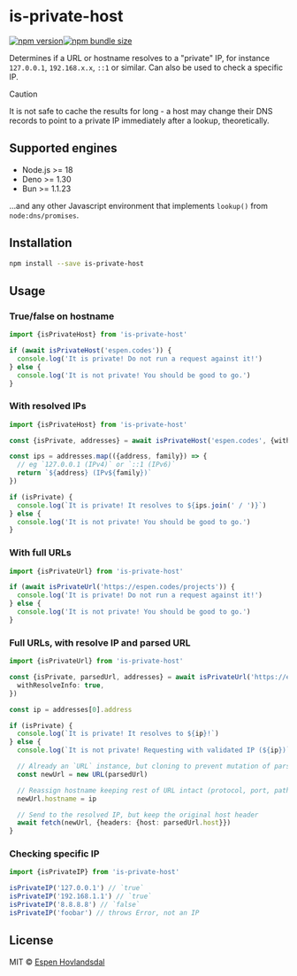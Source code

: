 # is-private-host

[![npm version](https://img.shields.io/npm/v/is-private-host.svg?style=flat-square)](https://www.npmjs.com/package/is-private-host)[![npm bundle size](https://img.shields.io/bundlephobia/minzip/is-private-host?style=flat-square)](https://bundlephobia.com/result?p=is-private-host)

Determines if a URL or hostname resolves to a "private" IP, for instance `127.0.0.1`, `192.168.x.x`, `::1` or similar. Can also be used to check a specific IP.

> [!CAUTION]
> It is not safe to cache the results for long - a host may change their DNS records to point to a private IP immediately after a lookup, theoretically.

## Supported engines

- Node.js >= 18
- Deno >= 1.30
- Bun >= 1.1.23

…and any other Javascript environment that implements `lookup()` from `node:dns/promises`.

## Installation

```bash
npm install --save is-private-host
```

## Usage

### True/false on hostname

```ts
import {isPrivateHost} from 'is-private-host'

if (await isPrivateHost('espen.codes')) {
  console.log('It is private! Do not run a request against it!')
} else {
  console.log('It is not private! You should be good to go.')
}
```

### With resolved IPs

```ts
import {isPrivateHost} from 'is-private-host'

const {isPrivate, addresses} = await isPrivateHost('espen.codes', {withResolveInfo: true})

const ips = addresses.map(({address, family}) => {
  // eg `127.0.0.1 (IPv4)` or `::1 (IPv6)`
  return `${address} (IPv${family})`
})

if (isPrivate) {
  console.log(`It is private! It resolves to ${ips.join(' / ')}`)
} else {
  console.log('It is not private! You should be good to go.')
}
```

### With full URLs

```ts
import {isPrivateUrl} from 'is-private-host'

if (await isPrivateUrl('https://espen.codes/projects')) {
  console.log('It is private! Do not run a request against it!')
} else {
  console.log('It is not private! You should be good to go.')
}
```

### Full URLs, with resolve IP and parsed URL

```ts
import {isPrivateUrl} from 'is-private-host'

const {isPrivate, parsedUrl, addresses} = await isPrivateUrl('https://espen.codes/projects', {
  withResolveInfo: true,
})

const ip = addresses[0].address

if (isPrivate) {
  console.log(`It is private! It resolves to ${ip}!`)
} else {
  console.log(`It is not private! Requesting with validated IP (${ip})`)

  // Already an `URL` instance, but cloning to prevent mutation of parsed
  const newUrl = new URL(parsedUrl)

  // Reassign hostname keeping rest of URL intact (protocol, port, path…)
  newUrl.hostname = ip

  // Send to the resolved IP, but keep the original host header
  await fetch(newUrl, {headers: {host: parsedUrl.host}})
}
```

### Checking specific IP

```ts
import {isPrivateIP} from 'is-private-host'

isPrivateIP('127.0.0.1') // `true`
isPrivateIP('192.168.1.1') // `true`
isPrivateIP('8.8.8.8') // `false`
isPrivateIP('foobar') // throws Error, not an IP
```

## License

MIT © [Espen Hovlandsdal](https://espen.codes/)
